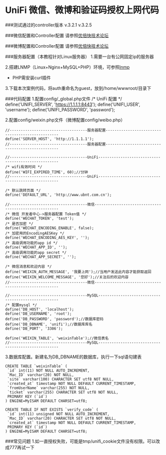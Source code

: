 UniFi 微信、微博和验证码授权上网代码
===========

###测试通过的controller版本
    v.3.2.1
    v.3.2.5

###微信配置和Controller配置
请参照[优倍快技术论坛](http://bbs.ubnt.com.cn/forum.php?mod=viewthread&tid=9914&page=1)

###微博配置和Controller配置
请参照[优倍快技术论坛](http://bbs.ubnt.com.cn/forum.php?mod=viewthread&tid=9510)

###服务器配置（本教程针对Linux服务器）
1.需要一台有公网固定ip的服务器

2.搭建LNMP（Linux+Nginx+MySQL+PHP）环境，可参照[lnmp](http://lnmp.org/install.html)
+ PHP需安装curl插件

3.下载本次案例代码，将auth重命名为guest，放到/home/wwwroot/目录下

###代码配置
1.配置config/_global.php文件
    /* UniFi 配置 */
    define('UNIFI_SERVER', 'https://1.1.1.1:8443');
    define('UNIFI_USER', 'username');
    define('UNIFI_PASSWORD', 'password');

2.配置config/weixin.php文件（微博配置config/weibo.php）

    //-----------------------------------服务器配置-------------------------------------------------
    define('SERVER_HOST', 'http://1.1.1.1');
    //-----------------------------------服务器配置-------------------------------------------------
    
    //-----------------------------------UniFi----------------------------------------------------
    /* wifi有效时间 */
    define('WIFI_EXPIRED_TIME', 60);//分钟
    //-----------------------------------UniFi----------------------------------------------------
    
    /* 默认跳转页面 */
    define('DEFAULT_URL', 'http://www.ubnt.com.cn');
    
    //-----------------------------------微信------------------------------------------------------
    /* 微信 开发者中心->服务器配置 Token值 */
    define('WECHAT_TOKEN', 'test');
    /* 是否加密 */
    define('WECHAT_ENCODING_ENABLE', false);
    /* 加密用的EncodingAESKey */
    define('WECHAT_ENCODING_AES_KEY', '');
    /* 高级调用功能的app id */
    define('WECHAT_APP_ID', '');
    /* 高级调用功能的app secret */
    define('WECHAT_APP_SECRET', '');
    
    /* 微信消息和欢迎内容 */
    define('WEIXIN_AUTH_MESSAGE', '我要上网');//当用户发送此内容才能获取返回
    define('WEIXIN_WELCOME_MESSAGE', '您好');//关注后的欢迎内容
    //-----------------------------------微信------------------------------------------------------
    
    //-----------------------------------MySQL----------------------------------------------------
    /* 配置mysql */
    define('DB_HOST', 'localhost');
    define('DB_USERNAME', 'root');
    define('DB_PASSWORD', 'password');//数据库密码
    define('DB_DBNAME', 'unifi');//数据库库名
    define('DB_PORT', '3306');
    
    define('WEIXIN_TABLE', 'weixinTable');//微信表名
    //-----------------------------------MySQL----------------------------------------------------


3.数据库配置。新建名为DB_DBNAME的数据库，执行一下sql语句建表

    CREATE TABLE `weixinTable` (
     `id` int(11) NOT NULL AUTO_INCREMENT,
     `Mac_ID` varchar(20) NOT NULL,
     `site` varchar(100) CHARACTER SET utf8 NOT NULL,
     `created_at` timestamp NOT NULL DEFAULT CURRENT_TIMESTAMP,
     `fromUserName` varchar(255) NOT NULL,
     `ticket` varchar(255) CHARACTER SET utf8 NOT NULL,
     PRIMARY KEY (`id`)
    ) ENGINE=MyISAM DEFAULT CHARSET=utf8;
    
    CREATE TABLE IF NOT EXISTS `verify_code` (
     `id` int(11) unsigned NOT NULL AUTO_INCREMENT,
     `Mac_ID` varchar(20) CHARACTER SET utf8 NOT NULL,
     `created_at` timestamp NOT NULL DEFAULT CURRENT_TIMESTAMP,
     PRIMARY KEY (`id`)
    ) ENGINE=MyISAM DEFAULT CHARSET=utf8;


###常见问题
1.如一直授权失败，可能是tmp/unifi_cookie文件没有权限。可以改成777再试一下
